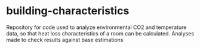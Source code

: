# building-characteristics
Repository for code used to analyze environmental CO2 and temperature data, so that heat loss characteristics of a room can be calculated. Analyses made to check results against base estimations
